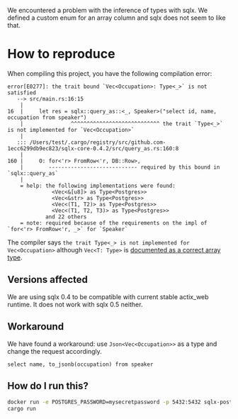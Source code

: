 We encountered a problem with the inference of types with sqlx.
We defined a custom enum for an array column and sqlx does not seem to like that.

# How to reproduce

When compiling this project, you have the following compilation error:

```
error[E0277]: the trait bound `Vec<Occupation>: Type<_>` is not satisfied
   --> src/main.rs:16:15
    |
16  |     let res = sqlx::query_as::<_, Speaker>("select id, name, occupation from speaker")
    |               ^^^^^^^^^^^^^^^^^^^^^^^^^^^^ the trait `Type<_>` is not implemented for `Vec<Occupation>`
    | 
   ::: /Users/test/.cargo/registry/src/github.com-1ecc6299db9ec823/sqlx-core-0.4.2/src/query_as.rs:160:8
    |
160 |     O: for<'r> FromRow<'r, DB::Row>,
    |        ---------------------------- required by this bound in `sqlx::query_as`
    |
    = help: the following implementations were found:
              <Vec<&[u8]> as Type<Postgres>>
              <Vec<&str> as Type<Postgres>>
              <Vec<(T1, T2)> as Type<Postgres>>
              <Vec<(T1, T2, T3)> as Type<Postgres>>
            and 22 others
    = note: required because of the requirements on the impl of `for<'r> FromRow<'r, _>` for `Speaker`
```

The compiler says `the trait Type<_> is not implemented for Vec<Occupation>` although `Vec<T: Type>` is [documented as a correct array type](https://docs.rs/sqlx/0.5.1/sqlx/postgres/types/index.html#arrays).

## Versions affected

We are using sqlx 0.4 to be compatible with current stable actix_web runtime.
It does not work with sqlx 0.5 neither.

## Workaround

We have found a workaround: use `Json<Vec<Occupation>>` as a type and change the request accordingly.

```
select name, to_jsonb(occupation) from speaker
```

## How do I run this?

```bash
docker run -e POSTGRES_PASSWORD=mysecretpassword -p 5432:5432 sqlx-postgres 
cargo run
```
